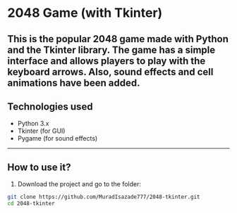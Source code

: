 # 2048 Game (with Tkinter)

This is the popular **2048** game made with Python and the Tkinter library. 
The game has a simple interface and allows players to play with the keyboard arrows.
Also, sound effects and cell animations have been added.
---

## Technologies used

- Python 3.x
- Tkinter (for GUI)
- Pygame (for sound effects)
---

## How to use it?

1. Download the project and go to the folder:
```bash
git clone https://github.com/MuradIsazade777/2048-tkinter.git
cd 2048-tkinter
